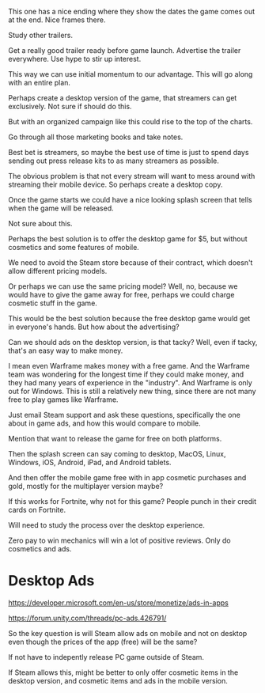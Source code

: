 This one has a nice ending where they show the dates the game comes out at the end. Nice frames there.

Study other trailers.

Get a really good trailer ready before game launch. Advertise the trailer everywhere. Use hype to stir up interest.

This way we can use initial momentum to our advantage. This will go along with an entire plan.

Perhaps create a desktop version of the game, that streamers can get exclusively. Not sure if should do this.

But with an organized campaign like this could rise to the top of the charts.

Go through all those marketing books and take notes.

Best bet is streamers, so maybe the best use of time is just to spend days sending out press release kits to as many streamers as possible.

The obvious problem is that not every stream will want to mess around with streaming their mobile device. So perhaps create a desktop copy.

Once the game starts we could have a nice looking splash screen that tells when the game will be released.

Not sure about this. 

Perhaps the best solution is to offer the desktop game for $5, but without cosmetics and some features of mobile.

We need to avoid the Steam store because of their contract, which doesn't allow different pricing models.

Or perhaps we can use the same pricing model? Well, no, because we would have to give the game away for free, perhaps we could
charge cosmetic stuff in the game.

This would be the best solution because the free desktop game would get in everyone's hands. But how about the advertising?

Can we should ads on the desktop version, is that tacky? Well, even if tacky, that's an easy way to make money.

I mean even Warframe makes money with a free game. And the Warframe team was wondering for the longest time if they could 
make money, and they had many years of experience in the "industry". And Warframe is only out for Windows. This is still a relatively new thing, since there are not many free to play games like Warframe.

Just email Steam support and ask these questions, specifically the one about in game ads, and how this would compare to mobile.

Mention that want to release the game for free on both platforms.

Then the splash screen can say coming to desktop, MacOS, Linux, Windows, iOS, Android, iPad, and Android tablets.

And then offer the mobile game free with in app cosmetic purchases and gold, mostly for the multiplayer version maybe?

If this works for Fortnite, why not for this game? People punch in their credit cards on Fortnite. 

Will need to study the process over the desktop experience.

Zero pay to win mechanics will win a lot of positive reviews. Only do cosmetics and ads.


# Desktop Ads

https://developer.microsoft.com/en-us/store/monetize/ads-in-apps

https://forum.unity.com/threads/pc-ads.426791/


So the key question is will Steam allow ads on mobile and not on desktop even though the prices of the app (free) will be the same?

If not have to indepently release PC game outside of Steam.

If Steam allows this, might be better to only offer cosmetic items in the desktop version, and cosmetic items and ads in the mobile version. 


